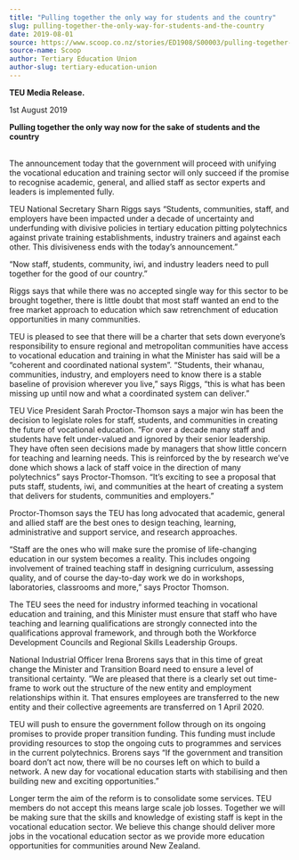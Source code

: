 ```yaml
---
title: "Pulling together the only way for students and the country"
slug: pulling-together-the-only-way-for-students-and-the-country
date: 2019-08-01
source: https://www.scoop.co.nz/stories/ED1908/S00003/pulling-together-the-only-way-for-students-and-the-country.htm
source-name: Scoop
author: Tertiary Education Union
author-slug: tertiary-education-union
---
```


<p><strong>TEU Media Release.</strong></p>

<p>1st August
2019</p>

<p><strong>Pulling together the only way now for the
sake of students and the country</strong></p>

<p><br>The
announcement today that the government will proceed with
unifying the vocational education and training sector will
only succeed if the promise to recognise academic, general,
and allied staff as sector experts and leaders is
implemented fully.</p>

<p>TEU National Secretary Sharn Riggs says
“Students, communities, staff, and employers have been
impacted under a decade of uncertainty and underfunding with
divisive policies in tertiary education pitting polytechnics
against private training establishments, industry trainers
and against each other. This divisiveness ends with the
today’s announcement.”</p>

<p>“Now staff, students,
community, iwi, and industry leaders need to pull together
for the good of our country.”</p>

<p>Riggs says that while
there was no accepted single way for this sector to be
brought together, there is little doubt that most staff
wanted an end to the free market approach to education which
saw retrenchment of education opportunities in many
communities.</p>

<p>TEU is pleased to see that there will be a
charter that sets down everyone’s responsibility to ensure
regional and metropolitan communities have access to
vocational education and training in what the Minister has
said will be a “coherent and coordinated national
system”. “Students, their whanau, communities, industry,
and employers need to know there is a stable baseline of
provision wherever you live,” says Riggs, “this is what
has been missing up until now and what a coordinated system
can deliver.”<p>

<p>TEU Vice President Sarah Proctor-Thomson
says a major win has been the decision to legislate roles
for staff, students, and communities in creating the future
of vocational education. “For over a decade many staff and
students have felt under-valued and ignored by their senior
leadership. They have often seen decisions made by managers
that show little concern for teaching and learning needs.
This is reinforced by the by research we’ve done which
shows a lack of staff voice in the direction of many
polytechnics” says Proctor-Thomson. “It’s exciting to
see a proposal that puts staff, students, iwi, and
communities at the heart of creating a system that delivers
for students, communities and
employers.”</p>

<p>Proctor-Thomson says the TEU has long
advocated that academic, general and allied staff are the
best ones to design teaching, learning, administrative and
support service, and research approaches.</p>

<p>“Staff are the
ones who will make sure the promise of life-changing
education in our system becomes a reality. This includes
ongoing involvement of trained teaching staff in designing
curriculum, assessing quality, and of course the day-to-day
work we do in workshops, laboratories, classrooms and
more,” says Proctor Thomson.</p>

<p>The TEU sees the need for
industry informed teaching in vocational education and
training, and this Minister must ensure that staff who have
teaching and learning qualifications are strongly connected
into the qualifications approval framework, and through both
the Workforce Development Councils and Regional Skills
Leadership Groups.</p>

<p>National Industrial Officer Irena
Brorens says that in this time of great change the Minister
and Transition Board need to ensure a level of transitional
certainty. “We are pleased that there is a clearly set out
time-frame to work out the structure of the new entity and
employment relationships within it. That ensures employees
are transferred to the new entity and their collective
agreements are transferred on 1 April 2020.</p>

<p>TEU will push
to ensure the government follow through on its ongoing
promises to provide proper transition funding. This funding
must include providing resources to stop the ongoing cuts to
programmes and services in the current polytechnics. Brorens
says “If the government and transition board don’t act
now, there will be no courses left on which to build a
network. A new day for vocational education starts with
stabilising and then building new and exciting
opportunities.”</p>

<p>Longer term the aim of the reform is to
consolidate some services. TEU members do not accept this
means large scale job losses. Together we will be making
sure that the skills and knowledge of existing staff is kept
in the vocational education sector. We believe this change
should deliver more jobs in the vocational education sector
as we provide more education opportunities for communities
around New
Zealand.</p>

<p></p>